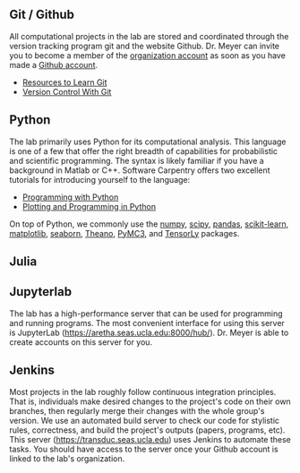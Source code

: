 


## Git / Github

All computational projects in the lab are stored and coordinated through the version tracking program git and the website Github. Dr. Meyer can invite you to become a member of the [organization account](https://github.com/meyer-lab) as soon as you have made a [Github account](https://github.com).

- [Resources to Learn Git](https://try.github.io/)
- [Version Control With Git](http://swcarpentry.github.io/git-novice/)

## Python

The lab primarily uses Python for its computational analysis. This language is one of a few that offer the right breadth of capabilities for probabilistic and scientific programming. The syntax is likely familiar if you have a background in Matlab or C++. Software Carpentry offers two excellent tutorials for introducing yourself to the language:

- [Programming with Python](http://swcarpentry.github.io/python-novice-inflammation/)
- [Plotting and Programming in Python](https://swcarpentry.github.io/python-novice-gapminder/)

On top of Python, we commonly use the [numpy](https://www.numpy.org), [scipy](https://www.scipy.org), [pandas](https://pandas.pydata.org), [scikit-learn](https://scikit-learn.org), [matplotlib](https://matplotlib.org), [seaborn](https://seaborn.pydata.org), [Theano](http://www.deeplearning.net/software/theano), [PyMC3](https://docs.pymc.io), and [TensorLy](http://tensorly.org) packages.

## Julia





## Jupyterlab

The lab has a high-performance server that can be used for programming and running programs. The most convenient interface for using this server is JupyterLab (<https://aretha.seas.ucla.edu:8000/hub/>). Dr. Meyer is able to create accounts on this server for you.

## Jenkins

Most projects in the lab roughly follow continuous integration principles. That is, individuals make desired changes to the project's code on their own branches, then regularly merge their changes with the whole group's version. We use an automated build server to check our code for stylistic rules, correctness, and build the project's outputs (papers, programs, etc). This server (<https://transduc.seas.ucla.edu>) uses Jenkins to automate these tasks. You should have access to the server once your Github account is linked to the lab's organization.
